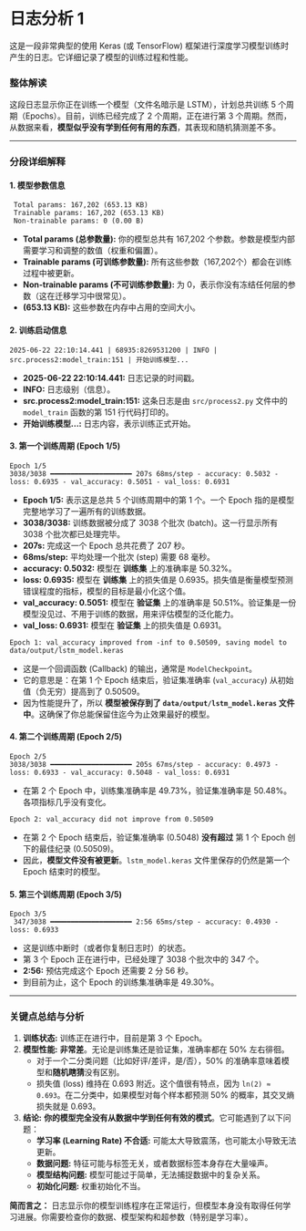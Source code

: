 # 日志分析 1

这是一段非常典型的使用 Keras (或 TensorFlow) 框架进行深度学习模型训练时产生的日志。它详细记录了模型的训练过程和性能。

### 整体解读

这段日志显示你正在训练一个模型（文件名暗示是 LSTM），计划总共训练 5 个周期（Epochs）。目前，训练已经完成了 2 个周期，正在进行第 3 个周期。然而，从数据来看，**模型似乎没有学到任何有用的东西**，其表现和随机猜测差不多。

---

### 分段详细解释

#### 1. 模型参数信息

```
 Total params: 167,202 (653.13 KB)
 Trainable params: 167,202 (653.13 KB)
 Non-trainable params: 0 (0.00 B)
```

* **Total params (总参数量):** 你的模型总共有 167,202 个参数。参数是模型内部需要学习和调整的数值（权重和偏置）。
* **Trainable params (可训练参数量):** 所有这些参数（167,202个）都会在训练过程中被更新。
* **Non-trainable params (不可训练参数量):** 为 0，表示你没有冻结任何层的参数（这在迁移学习中很常见）。
* **(653.13 KB):** 这些参数在内存中占用的空间大小。

#### 2. 训练启动信息

```
2025-06-22 22:10:14.441 | 68935:8269531200 | INFO | src.process2:model_train:151 | 开始训练模型...
```

* **2025-06-22 22:10:14.441:** 日志记录的时间戳。
* **INFO:** 日志级别（信息）。
* **src.process2:model_train:151:** 这条日志是由 `src/process2.py` 文件中的 `model_train` 函数的第 151 行代码打印的。
* **开始训练模型...:** 日志内容，表示训练正式开始。

#### 3. 第一个训练周期 (Epoch 1/5)

```
Epoch 1/5
3038/3038 ━━━━━━━━━━━━━━━━━━━━ 207s 68ms/step - accuracy: 0.5032 - loss: 0.6935 - val_accuracy: 0.5051 - val_loss: 0.6931
```

* **Epoch 1/5:** 表示这是总共 5 个训练周期中的第 1 个。一个 Epoch 指的是模型完整地学习了一遍所有的训练数据。
* **3038/3038:** 训练数据被分成了 3038 个批次 (batch)。这一行显示所有 3038 个批次都已处理完毕。
* **207s:** 完成这一个 Epoch 总共花费了 207 秒。
* **68ms/step:** 平均处理一个批次 (step) 需要 68 毫秒。
* **accuracy: 0.5032:** 模型在 **训练集** 上的准确率是 50.32%。
* **loss: 0.6935:** 模型在 **训练集** 上的损失值是 0.6935。损失值是衡量模型预测错误程度的指标，模型的目标是最小化这个值。
* **val_accuracy: 0.5051:** 模型在 **验证集** 上的准确率是 50.51%。验证集是一份模型没见过、不用于训练的数据，用来评估模型的泛化能力。
* **val_loss: 0.6931:** 模型在 **验证集** 上的损失值是 0.6931。

```
Epoch 1: val_accuracy improved from -inf to 0.50509, saving model to data/output/lstm_model.keras
```

* 这是一个回调函数 (Callback) 的输出，通常是 `ModelCheckpoint`。
* 它的意思是：在第 1 个 Epoch 结束后，验证集准确率 (`val_accuracy`) 从初始值（负无穷）提高到了 0.50509。
* 因为性能提升了，所以 **模型被保存到了 `data/output/lstm_model.keras` 文件中**。这确保了你总能保留住迄今为止效果最好的模型。

#### 4. 第二个训练周期 (Epoch 2/5)

```
Epoch 2/5
3038/3038 ━━━━━━━━━━━━━━━━━━━━ 205s 67ms/step - accuracy: 0.4973 - loss: 0.6933 - val_accuracy: 0.5048 - val_loss: 0.6931
```

* 在第 2 个 Epoch 中，训练集准确率是 49.73%，验证集准确率是 50.48%。各项指标几乎没有变化。

```
Epoch 2: val_accuracy did not improve from 0.50509
```

* 在第 2 个 Epoch 结束后，验证集准确率 (0.5048) **没有超过** 第 1 个 Epoch 创下的最佳纪录 (0.50509)。
* 因此，**模型文件没有被更新**。`lstm_model.keras` 文件里保存的仍然是第一个 Epoch 结束时的模型。

#### 5. 第三个训练周期 (Epoch 3/5)

```
Epoch 3/5
 347/3038 ━━━━━━━━━━━━━━━━━━━━ 2:56 65ms/step - accuracy: 0.4930 - loss: 0.6933
```

* 这是训练中断时（或者你复制日志时）的状态。
* 第 3 个 Epoch 正在进行中，已经处理了 3038 个批次中的 347 个。
* **2:56:** 预估完成这个 Epoch 还需要 2 分 56 秒。
* 到目前为止，这个 Epoch 的训练集准确率是 49.30%。

---

### 关键点总结与分析

1. **训练状态:** 训练正在进行中，目前是第 3 个 Epoch。
2. **模型性能:** **非常差**。无论是训练集还是验证集，准确率都在 50% 左右徘徊。
    * 对于一个二分类问题（比如好评/差评，是/否），50% 的准确率意味着模型和**随机瞎猜**没有区别。
    * 损失值 (loss) 维持在 0.693 附近。这个值很有特点，因为 `ln(2) ≈ 0.693`。在二分类中，如果模型对每个样本都预测 50% 的概率，其交叉熵损失就是 0.693。
3. **结论:** **你的模型完全没有从数据中学到任何有效的模式**。它可能遇到了以下问题：
    * **学习率 (Learning Rate) 不合适:** 可能太大导致震荡，也可能太小导致无法更新。
    * **数据问题:** 特征可能与标签无关，或者数据标签本身存在大量噪声。
    * **模型结构问题:** 模型可能过于简单，无法捕捉数据中的复杂关系。
    * **初始化问题:** 权重初始化不当。

**简而言之：** 日志显示你的模型训练程序在正常运行，但模型本身没有取得任何学习进展。你需要检查你的数据、模型架构和超参数（特别是学习率）。
